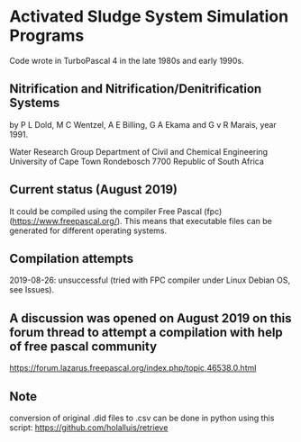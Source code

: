 # Activated Sludge System Simulation Programs
Code wrote in TurboPascal 4 in the late 1980s and early 1990s.

## Nitrification and Nitrification/Denitrification Systems
by P L Dold, M C Wentzel, A E Billing, G A Ekama and G v R Marais, year 1991.

Water Research Group
Department of Civil and Chemical Engineering
University of Cape Town
Rondebosch 7700
Republic of South Africa

## Current status (August 2019)
It could be compiled using the compiler Free Pascal (fpc)
(https://www.freepascal.org/). This means that executable files can be generated for
different operating systems.

## Compilation attempts
2019-08-26: unsuccessful (tried with FPC compiler under Linux Debian OS, see Issues).

## A discussion was opened on August 2019 on this forum thread to attempt a compilation with help of free pascal community
https://forum.lazarus.freepascal.org/index.php/topic,46538.0.html

## Note
conversion of original .did files to .csv can be done in python using this script: https://github.com/holalluis/retrieve
